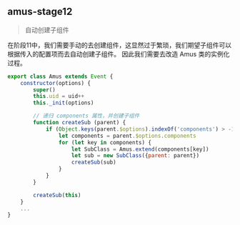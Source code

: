 ## amus-stage12
> 自动创建子组件

在阶段11中，我们需要手动的去创建组件，这显然过于繁琐，我们期望子组件可以根据传入的配置项而去自动创建子组件。
因此我们需要去改造 Amus 类的实例化过程。
```js
export class Amus extends Event {
    constructor(options) {
        super()
        this.uid = uid++
        this._init(options)

        // 递归 components 属性，并创建子组件
        function createSub (parent) {
            if (Object.keys(parent.$options).indexOf('components') > -1) {
                let components = parent.$options.components
                for (let key in components) {
                    let SubClass = Amus.extend(components[key])
                    let sub = new SubClass({parent: parent})
                    createSub(sub)
                }
            }
        }

        createSub(this)
    }
    ...
}
```